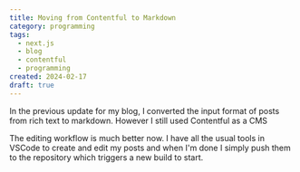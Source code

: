 ```yaml
---
title: Moving from Contentful to Markdown
category: programming
tags:
  - next.js
  - blog
  - contentful
  - programming
created: 2024-02-17
draft: true
---
```


In the previous update for my blog, I converted the input format of posts from rich text to markdown. However I still used Contentful as a CMS

The editing workflow is much better now. I have all the usual tools in VSCode to create and edit my posts and when I'm done I simply push them to the repository which triggers a new build to start.
